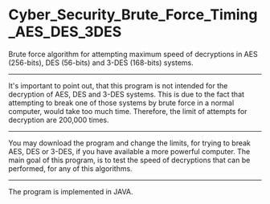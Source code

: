 # Cyber_Security_Brute_Force_Timing_AES_DES_3DES
Brute force algorithm for attempting maximum speed of decryptions in AES (256-bits), DES (56-bits) and 3-DES (168-bits) systems.

---
It's important to point out, that this program is not intended for the decryption of AES, DES and 3-DES systems.
This is due to the fact that attempting to break one of those systems by brute force in a normal computer, would take too much time.
Therefore, the limit of attempts for decryption are 200,000 times.

---
You may download the program and change the limits, for trying to break AES, DES or 3-DES, if you have available a more powerful computer.
The main goal of this program, is to test the speed of decryptions that can be performed, for any of this algorithms.

---
The program is implemented in JAVA.

